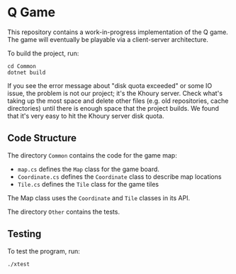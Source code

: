 # Q Game

This repository contains a work-in-progress implementation of the Q game. The
game will eventually be playable via a client-server architecture.

To build the project, run:

    cd Common
    dotnet build

If you see the error message about "disk quota exceeded" or some IO issue, the
problem is not our project; it's the Khoury server. Check what's taking up the
most space and delete other files (e.g. old repositories, cache directories)
until there is enough space that the project builds. We found that it's very
easy to hit the Khoury server disk quota.

## Code Structure

The directory `Common` contains the code for the game map:

- `map.cs` defines the `Map` class for the game board.
- `Coordinate.cs` defines the `Coordinate` class to describe map locations
- `Tile.cs` defines the `Tile` class for the game tiles

The Map class uses the `Coordinate` and `Tile` classes in its API.

The directory `Other` contains the tests.

## Testing

To test the program, run:

    ./xtest
